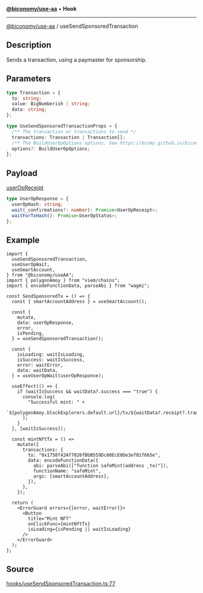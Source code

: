 [**@biconomy/use-aa**](../index.md) • **Hook**

---

[@biconomy/use-aa](./index.md) / useSendSponsoredTransaction

## Description

Sends a transaction, using a paymaster for sponsorship.

## Parameters

```ts
type Transaction = {
  to: string;
  value: BigNumberish | string;
  data: string;
};

type UseSendSponsoredTransactionProps = {
  /** The transaction or transactions to send */
  transactions: Transaction | Transaction[];
  /** The BuildUserOpOptions options. See https://bcnmy.github.io/biconomy-client-sdk/types/BuildUserOpOptions.html for further detail */
  options?: BuildUserOpOptions;
};
```

## Payload

[userOpReceipt](../../Bundler/api/get-useroperation-receipt#response)

```ts
type UserOpResponse = {
  userOpHash: string;
  wait(_confirmations?: number): Promise<UserOpReceipt>;
  waitForTxHash(): Promise<UserOpStatus>;
};
```

## Example

```tsx
import {
  useSendSponsoredTransaction,
  useUserOpWait,
  useSmartAccount,
} from "@biconomy/useAA";
import { polygonAmoy } from "viem/chains";
import { encodeFunctionData, parseAbi } from "wagmi";

const SendSponsoredTx = () => {
  const { smartAccountAddress } = useSmartAccount();

  const {
    mutate,
    data: userOpResponse,
    error,
    isPending,
  } = useSendSponsoredTransaction();

  const {
    isLoading: waitIsLoading,
    isSuccess: waitIsSuccess,
    error: waitError,
    data: waitData,
  } = useUserOpWait(userOpResponse);

  useEffect(() => {
    if (waitIsSuccess && waitData?.success === "true") {
      console.log(
        "Successful mint: " +
          `${polygonAmoy.blockExplorers.default.url}/tx/${waitData?.receipt?.transactionHash}`
      );
    }
  }, [waitIsSuccess]);

  const mintNftTx = () =>
    mutate({
      transactions: {
        to: "0x1758f42Af7026fBbB559Dc60EcE0De3ef81f665e",
        data: encodeFunctionData({
          abi: parseAbi(["function safeMint(address _to)"]),
          functionName: "safeMint",
          args: [smartAccountAddress],
        }),
      },
    });

  return (
    <ErrorGuard errors={[error, waitError]}>
      <Button
        title="Mint NFT"
        onClickFunc={mintNftTx}
        isLoading={isPending || waitIsLoading}
      />
    </ErrorGuard>
  );
};
```

## Source

[hooks/useSendSponsoredTransaction.ts:77](https://github.com/bcnmy/useAA/blob/main/src/hooks/useSendSponsoredTransaction.ts#L77)
